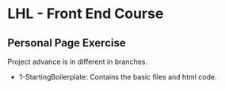 # LHL - Front End Course
## Personal Page Exercise ##

Project advance is in different in branches.

* 1-StartingBoilerplate: Contains the basic files and html code.
